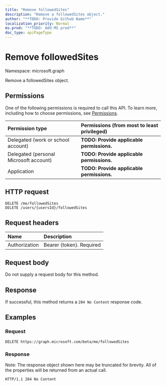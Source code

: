 ```yaml
---
title: "Remove followedSites"
description: "Remove a followedSites object."
author: "**TODO: Provide Github Name**"
localization_priority: Normal
ms.prod: "**TODO: Add MS prod**"
doc_type: apiPageType
---
```


# Remove followedSites

Namespace: microsoft.graph

Remove a followedSites object.

## Permissions
One of the following permissions is required to call this API. To learn more, including how to choose permissions, see [Permissions](/concepts/permissions-reference.md).

|Permission type|Permissions (from most to least privileged)|
|:---|:---|
|Delegated (work or school account)|**TODO: Provide applicable permissions.**|
|Delegated (personal Microsoft account)|**TODO: Provide applicable permissions.**|
|Application|**TODO: Provide applicable permissions.**|

## HTTP request
<!-- {
  "blockType": "ignored"
}
-->
``` http
DELETE /me/followedSites
DELETE /users/{usersId}/followedSites
```

## Request headers
|Name|Description|
|:---|:---|
|Authorization|Bearer {token}. Required|

## Request body
Do not supply a request body for this method.

## Response
If successful, this method returns a `204 No Content` response code.

## Examples

### Request
<!-- {
  "blockType": "request",
  "name": "delete_followedsites_from_user"
}
-->
``` http
DELETE https://graph.microsoft.com/beta/me/followedSites
```

### Response
Note: The response object shown here may be truncated for brevity. All of the properties will be returned from an actual call.
<!-- {
  "blockType": "response",
  "truncated": true
}
-->
``` http
HTTP/1.1 204 No Content
```

